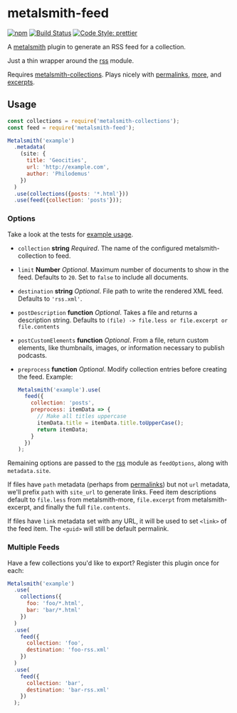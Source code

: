 # metalsmith-feed

[![npm](https://img.shields.io/npm/v/metalsmith-feed.svg?style=flat-square)](https://www.npmjs.com/package/metalsmith-feed) [![Build Status](https://img.shields.io/travis/hurrymaplelad/metalsmith-feed.svg?style=flat-square)](https://travis-ci.org/hurrymaplelad/metalsmith-feed) [![Code Style: prettier](https://img.shields.io/badge/code_style-prettier-ff69b4.svg?style=flat-square)](https://github.com/prettier/prettier)

A [metalsmith](https://github.com/segmentio/metalsmith) plugin to generate an RSS feed for a collection.

Just a thin wrapper around the [rss](https://github.com/dylang/node-rss) module.

Requires [metalsmith-collections](https://github.com/segmentio/metalsmith-collections). Plays nicely with [permalinks](https://github.com/segmentio/metalsmith-permalinks), [more](https://github.com/kfranqueiro/metalsmith-more), and [excerpts](https://github.com/segmentio/metalsmith-excerpts).

## Usage

```js
const collections = require('metalsmith-collections');
const feed = require('metalsmith-feed');

Metalsmith('example')
  .metadata(
    (site: {
      title: 'Geocities',
      url: 'http://example.com',
      author: 'Philodemus'
    })
  )
  .use(collections({posts: '*.html'}))
  .use(feed({collection: 'posts'}));
```

### Options

Take a look at the tests for [example usage](test/metalsmith_feed.test.coffee).

* `collection` **string** _Required_. The name of the configured metalsmith-collection to feed.

* `limit` **Number** _Optional_. Maximum number of documents to show in the feed. Defaults to `20`. Set to `false` to include all documents.

* `destination` **string** _Optional_. File path to write the rendered XML feed. Defaults to `'rss.xml'`.

* `postDescription` **function** _Optional_. Takes a file and returns a description string. Defaults to `(file) -> file.less or file.excerpt or file.contents`

* `postCustomElements` **function** _Optional_. From a file, return custom elements, like thumbnails, images, or information necessary to publish podcasts.

* `preprocess` **function** _Optional_. Modify collection entries before creating the feed. Example:

  ```js
  Metalsmith('example').use(
    feed({
      collection: 'posts',
      preprocess: itemData => {
        // Make all titles uppercase
        itemData.title = itemData.title.toUpperCase();
        return itemData;
      }
    })
  );
  ```

Remaining options are passed to the [rss](https://github.com/dylang/node-rss) module as `feedOptions`, along with `metadata.site`.

If files have `path` metadata (perhaps from [permalinks](https://github.com/segmentio/metalsmith-permalinks)) but not `url` metadata, we'll prefix `path` with `site_url` to generate links. Feed item descriptions default to `file.less` from metalsmith-more, `file.excerpt` from metalsmith-excerpt, and finally the full `file.contents`.

If files have `link` metadata set with any URL, it will be used to set `<link>` of the feed item. The `<guid>` will still be default permalink.

### Multiple Feeds

Have a few collections you'd like to export? Register this plugin once for each:

```js
Metalsmith('example')
  .use(
    collections({
      foo: 'foo/*.html',
      bar: 'bar/*.html'
    })
  )
  .use(
    feed({
      collection: 'foo',
      destination: 'foo-rss.xml'
    })
  )
  .use(
    feed({
      collection: 'bar',
      destination: 'bar-rss.xml'
    })
  );
```
